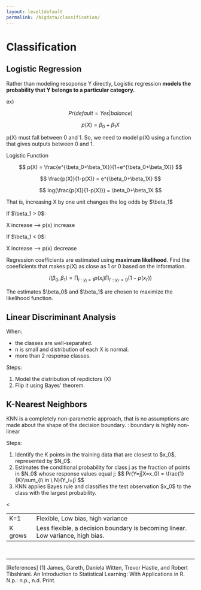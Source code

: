 ```yaml
---
layout: level1default 
permalink: /bigdata/classification/
---
```


<h1>Classification</h1>

<div class="piktowrapper-embed" pikto-uid="7341773-classification01" >
    <div class="pikto-canvas-wrap">
        <div class="pikto-canvas"></div>
    </div>
</div>
<script>
    (function(d){
        var js, id="pikto-embed-js", ref=d.getElementsByTagName("script")[0];
        if (d.getElementById(id)) { return;}
        js=d.createElement("script"); js.id=id; js.async=true;
        js.src="https://magic.piktochart.com/assets/embedding/embed.js";
        ref.parentNode.insertBefore(js, ref);
    }(document));
</script>

<h2>Logistic Regression</h2>

<p>Rather than modeling resoponse Y directly, Logistic regression <strong class="mark">models the probability that Y belongs to a particular category.</strong></p>

<p>ex)</p>

$$
Pr(default = Yes|balance)
$$


$$
p(X) = \beta_0 + \beta_1X
$$
<p>p(X) must fall between 0 and 1. So, we need to model p(X) using a function that gives outputs between 0 and 1.</p>
<p>Logistic Function</p>

$$
p(X) = \frac{e^{\beta_0+\beta_1X}}{1+e^{\beta_0+\beta_1X}}
$$

$$
\frac{p(X)}{1-p(X)} = e^{\beta_0+\beta_1X}
$$

$$
log(\frac{p(X)}{1-p(X)}) = \beta_0+\beta_1X
$$



<p>That is, increasing X by one unit changes the log odds by $\beta_1$</p>

<p>If $\beta_1 > 0$:</p>
<p>X increase --> p(x) increase</p>

<p>If $\beta_1 < 0$:</p>
<p>X increase --> p(x) decrease</p>



<p>Regression coefficients are estimated using <strong>maximum likelihood</strong>. Find the coeeficients that makes p(X) as close as 1 or 0 based on the information.</p>

$$
l(\beta_0, \beta_1) = \prod_{i:y_i=1}p(x_i)\prod_{i':y_{i'}=0}(1-p(x_{i'}))
$$
<p>The estimates $\beta_0$ and $\beta_1$ are chosen to maximize the likelihood function.</p>


<h2>Linear Discriminant Analysis</h2>

<p>When:</p>

<ul><li>the classes are well-separated.</li>
<li>n is small and distribution of each X is normal.</li>
<li>more than 2 response classes.</li>
</ul>
<p>Steps:</p>
<ol>
    <li>Model the distribution of repdictors (X)</li>
    <li>Flip it using Bayes' theorem. </li>
</ol>


<h2>K-Nearest Neighbors</h2>

<p>KNN is a completely non-parametric approach, that is no assumptions are made about the shape of the decision boundary.
: boundary is highly non-linear</p>

<p>Steps:</p>

<ol>
    <li>Identify the K points in the training data that are closest to $x_0$, represented by $N_0$.</li>
    <li>Estimates the conditional probability for class j as the fraction of points in $N_0$ whose response values equal j:  
    $$
Pr(Y=j|X=x_0) = \frac{1}{K}\sum_{i\ in \ N}(Y_i=j)
    $$</li> 
    <li>KNN applies Bayes rule and classifies the test observation $x_0$ to the class with the largest probability.</li>
</ol>

<<table>

  <tbody>
    <tr>
      <td>K=1</td>
      <td>Flexible, Low bias, high variance</td>
    </tr>
    <tr>
      <td>K grows</td>
      <td>Less flexible, a decision boundary is becoming linear. Low variance, high bias.</td>
    </tr>
  </tbody>
</table>


<br>
<hr>
[References]
[1] James, Gareth, Daniela Witten, Trevor Hastie, and Robert Tibshirani. An Introduction to Statistical Learning: With Applications in R. N.p.: n.p., n.d. Print.
